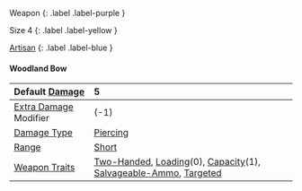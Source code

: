 Weapon
{: .label .label-purple }

Size 4
{: .label .label-yellow }

[Artisan](Game/Designing-Weapons#Artisan)
{: .label .label-blue }

#### Woodland Bow

| Default [Damage](Core/Weapons#Damage)                     | 5                                                                                                                                                                                                                         |
| :-------------------------------------------------------- | :------------------------------------------------------------------------------------------------------------------------------------------------------------------------------------------------------------------------ |
| [Extra Damage](Game/Core/Attacks#Extra%20Damage) Modifier | (-1)                                                                                                                                                                                                                      |
| [Damage Type](Core/Weapons#Damage%20Type)                 | [Piercing](Game/Core/Injury#Piercing)                                                                                                                                                                                     |
| [Range](Core/Weapons#Range)                               | [Short](Game/Core/Movement#Short)                                                                                                                                                                                         |
| [Weapon Traits](Core/Weapon-Traits)                       | [Two-Handed](Game/Core/Blocks/Two-Handed), [Loading](Game/Core/Blocks/Loading)(0), [Capacity](Game/Core/Blocks/Capacity)(1), [Salvageable-Ammo](Game/Core/Blocks/Salvageable-Ammo), [Targeted](Game/Core/Blocks/Targeted) |
